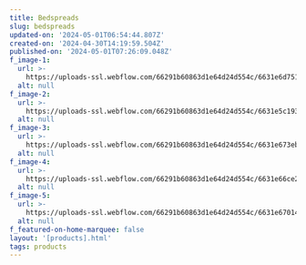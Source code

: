```yaml
---
title: Bedspreads
slug: bedspreads
updated-on: '2024-05-01T06:54:44.807Z'
created-on: '2024-04-30T14:19:59.504Z'
published-on: '2024-05-01T07:26:09.048Z'
f_image-1:
  url: >-
    https://uploads-ssl.webflow.com/66291b60863d1e64d24d554c/6631e6d7516544ad2f59144a_petal-soft-quilted-bed-cover-blue-ethnic-100-cotton-king-size-bedspread-773623.webp
  alt: null
f_image-2:
  url: >-
    https://uploads-ssl.webflow.com/66291b60863d1e64d24d554c/6631e5c19394b09c7f2d8d72_sh0009660_1.webp
  alt: null
f_image-3:
  url: >-
    https://uploads-ssl.webflow.com/66291b60863d1e64d24d554c/6631e673eb2671bc12a0a265_8120DZVwuyL._AC_UF894%2C1000_QL80_.jpg
  alt: null
f_image-4:
  url: >-
    https://uploads-ssl.webflow.com/66291b60863d1e64d24d554c/6631e66ce2b8d0454444aca9_81RSD5uyxXL.jpg
  alt: null
f_image-5:
  url: >-
    https://uploads-ssl.webflow.com/66291b60863d1e64d24d554c/6631e6701402f8eb83df2926_810XGrz3rNL.jpg
  alt: null
f_featured-on-home-marquee: false
layout: '[products].html'
tags: products
---
```



